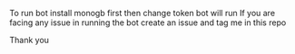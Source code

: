 To run bot install monogb first then change token bot will run
If you are facing any issue in running the bot create an issue and tag me in this repo

Thank you